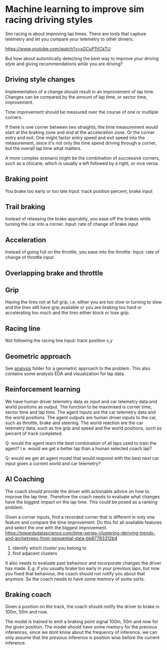 # Machine learning to improve sim racing driving styles

Sim racing is about improving lap times. There are tools that capture telemetry
and let you compare your telemetry to other drivers.

https://www.youtube.com/watch?v=sGCuP1VCkTU

But how about automtically detecting the best way to improve your driving style
and giving recommendations *while* you are driving?

## Driving style changes

Implementation of a change should result in an improvement of lap time.
Changes can be compared by the amount of lap time, or sector time, improvement.

Time improvement should be measured over the course of one or multiple corners.

If there is one corner between two straights, the time measurement would start
at the braking zone and end at the acceleration zone. Or the corner entry and exit.
One might factor entry speed and exit speed into the measurement, since it's not
only the time spend driving through a corner, but the overall lap time what matters.

A more complex scenario might be the combination of successive corners, such as a chicane,
which is usually a left followed by a right, or vice versa.

## Braking point
You brake too early or too late
Input: track position percent, brake input

## Trail braking
Instead of releasing the brake apprubtly, you ease off the brakes while turning the car into a corner.
Input: rate of change of brake input

## Acceleration
Instead of going full on the throttle, you ease into the throttle.
Input: rate of change of throttle input

## Overlapping brake and throttle

## Grip
Having the tires not at full grip, i.e. either you are too slow or turning to slow and the tires still have grip available or you are braking too hard or accelerating too much and the tires either block or lose grip.

## Racing line
Not following the racing line
Input: track position x,y


## Geometric approach

See [analysis](analysis/) folder for a geometric approach to the problem.
This also contains some analysis EDA and visualization for lap data.

## Reinforcement learning
We have human driver telemetry data as input and car telemetry data and world positions as output.
The function to be maximised is corner time, sector time and lap time.
The agent inputs are the car telemetry data and the world positions.
The agent outputs are human driver inputs to the car, such as throttle, brake and steering.
The world reaction are the car telemetry data, such as tire grip and speed and the world positions, such as percent of track completed.


Q: would the agent learn the best combination of all laps used to train the agent? I.e. would we get a better lap than a human selected coach lap?

Q: would we get an agent model that would respond with the best next car input given a current world and car telemetry?



## AI Coaching

The coach should provide the driver with actionable advice on how to improve the lap time.
Therefore the coach needs to evaluate what changes have the biggest impact on the lap time.
This could be posed as a ranking problem.

Given a corner inputs, find a recorded corner that is different in only one feature and compare the time improvement.
Do this for all available features and select the one with the biggest improvement.
https://towardsdatascience.com/time-series-clustering-deriving-trends-and-archetypes-from-sequential-data-bb87783312b4

1. identify which cluster you belong to
2. find adjacent clusters


It also needs to evaluate past behaviour and incorporate changes the driver has made.
E.g. if you usually brake too early in your previous laps, but now you fixed that behaviour, the coach should not notify you about that anymore.
So the coach needs to have some memory of some sorts.


## Braking coach

Given a position on the track, the coach should notify the driver to brake in 100m, 50m and now.

The model is trained to emit a braking point signal 100m, 50m and now for the given position.
The model should have some memory for the previous inferences, since we dont know about the frequency of inference, we can only assume that the previous inference is position wise before the current inference.